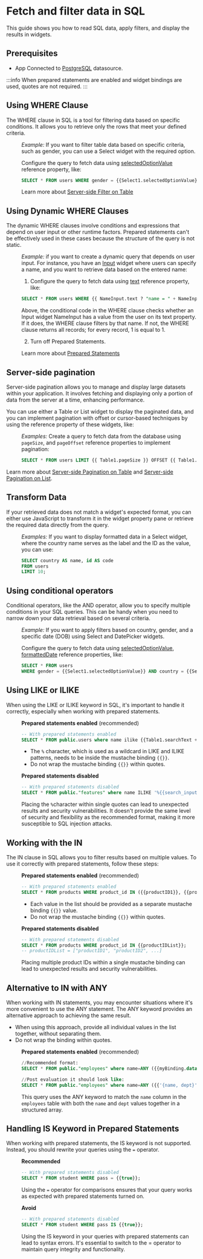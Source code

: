# Fetch and filter data in SQL

This guide shows you how to read SQL data, apply filters, and display the results in widgets.


## Prerequisites

* App Connected to [PostgreSQL](/connect-data/reference/querying-postgres) datasource.



:::info
When prepared statements are enabled and widget bindings are used, quotes are not required.
:::

## Using WHERE Clause

The WHERE clause in SQL is a tool for filtering data based on specific conditions. It allows you to retrieve only the rows that meet your defined criteria. 

<dd>

*Example:* If you want to filter table data based on specific criteria, such as gender, you can use a Select widget with the required option. 

Configure the query to fetch data using [selectedOptionValue](/reference/widgets/select#selectedoptionvalue-string) reference property, like:

```sql
SELECT * FROM users WHERE gender = {{Select1.selectedOptionValue}};
```



Learn more about [Server-side Filter on Table](/build-apps/how-to-guides/Server-side-filtering-table)

</dd>


## Using Dynamic WHERE Clauses

The dynamic WHERE clauses involve conditions and expressions that depend on user input or other runtime factors. Prepared statements can't be effectively used in these cases because the structure of the query is not static. 

<dd>

*Example:* if you want to create a dynamic query that depends on user input. For instance, you have an [Input](/reference/widgets/input) widget where users can specify a name, and you want to retrieve data based on the entered name:

1. Configure the query to fetch data using [text](/reference/widgets/input#text-string-1) reference property, like:

```sql
SELECT * FROM users WHERE {{ NameInput.text ? "name = " + NameInput.text : "1=1" }}
```

Above, the conditional code in the WHERE clause checks whether an Input widget NameInput has a value from the user on its text property. If it does, the WHERE clause filters by that name. If not, the WHERE clause returns all records; for every record, 1 is equal to 1.


2. Turn off Prepared Statements.

Learn more about [Prepared Statements](/connect-data/concepts/how-to-use-prepared-statements)

</dd>

## Server-side pagination 

Server-side pagination allows you to manage and display large datasets within your application. It involves fetching and displaying only a portion of data from the server at a time, enhancing performance.

You can use either a Table or List widget to display the paginated data, and you can implement pagination with offset or cursor-based techniques by using the reference property of these widgets, like:

<dd>

*Examples:* Create a query to fetch data from the database using `pageSize`, and `pageOffset` reference properties to implement pagination:


```sql
SELECT * FROM users LIMIT {{ Table1.pageSize }} OFFSET {{ Table1.pageOffset }};
```



</dd>


Learn more about [Server-side Pagination on Table](/build-apps/how-to-guides/Server-side-pagination-in-table) and [Server-side Pagination on List](/build-apps/how-to-guides/Setup-Server-side-Pagination-on-List).

## Transform Data

If your retrieved data does not match a widget's expected format, you can either use JavaScript to transform it in the widget property pane or retrieve the required data directly from the query.

<dd>

*Examples:* If you want to display formatted data in a Select widget, where the country name serves as the label and the ID as the value, you can use:


```sql
SELECT country AS name, id AS code
FROM users
LIMIT 10;
```


</dd>


## Using conditional operators

Conditional operators, like the AND operator, allow you to specify multiple conditions in your SQL queries. This can be handy when you need to narrow down your data retrieval based on several criteria. 

<dd>

*Example:* If you want to apply filters based on country, gender, and a specific date (DOB) using Select and DatePicker widgets.

Configure the query to fetch data using [selectedOptionValue](/reference/widgets/select#selectedoptionvalue-string), [formattedDate](/reference/widgets/datepicker#formatteddate-string) reference properties, like:

```sql
SELECT * FROM users
WHERE gender = {{Select1.selectedOptionValue}} AND country = {{Select2.selectedOptionValue}} AND DATE(dob) > {{DatePicker1.formattedDate}};
```


</dd>





## Using LIKE or ILIKE 

When using the LIKE or ILIKE keyword in SQL, it's important to handle it correctly, especially when working with prepared statements. 


<dd>


**Prepared statements enabled** (recommended)


```sql
-- With prepared statements enabled
SELECT * FROM public.users where name ilike {{Table1.searchText + "%"}}
```

* The `%` character, which is used as a wildcard in LIKE and ILIKE patterns, needs to be inside the mustache binding `{{}}`.
* Do not wrap the mustache binding `{{}}` within quotes.


</dd>

<dd>

**Prepared statements disabled**



```sql
-- With prepared statements disabled
SELECT * FROM public."features" where name ILIKE '%{{search_input.text}}%' order by created_at desc
```


Placing the `%`character within single quotes can lead to unexpected results and security vulnerabilities. It doesn't provide the same level of security and flexibility as the recommended format, making it more susceptible to SQL injection attacks. 

</dd>




## Working with the IN 

The IN clause in SQL allows you to filter results based on multiple values. To use it correctly with prepared statements, follow these steps:


<dd>

**Prepared statements enabled** (recommended)


```sql
-- With prepared statements enabled
SELECT * FROM products WHERE product_id IN ({{productID1}}, {{productID2}}, ...);
```

* Each value in the list should be provided as a separate mustache binding `{{}}` value.
* Do not wrap the mustache binding `{{}}` within quotes.

</dd>

<dd>

**Prepared statements disabled**

```sql
-- With prepared statements disabled
SELECT * FROM products WHERE product_id IN {{productIDList}};
-- productIDList = ["productID1", "productID2", ...]
```
Placing multiple product IDs within a single mustache binding can lead to unexpected results and security vulnerabilities.

</dd>

## Alternative to IN with ANY

When working with IN statements, you may encounter situations where it's more convenient to use the ANY statement. The ANY keyword provides an alternative approach to achieving the same result.

* When using this approach, provide all individual values in the list together, without separating them.
* Do not wrap the binding within quotes.

<dd>

**Prepared statements enabled** (recommended)


```sql
//Recommended format:
SELECT * FROM public."employees" where name=ANY ({{myBinding.data}});

//Post evaluation it should look like:
SELECT * FROM public."employees" where name=ANY ({{'{name, dept}'}});
```

This query uses the ANY keyword to match the `name` column in the `employees` table with both the `name` and `dept` values together in a structured array.


</dd>


## Handling IS Keyword in Prepared Statements

When working with prepared statements, the IS keyword is not supported. Instead, you should rewrite your queries using the `=` operator. 



<dd>

**Recommended**

```sql
-- With prepared statements disabled
SELECT * FROM student WHERE pass = {{true}};
```

Using the `=` operator for comparisons ensures that your query works as expected with prepared statements turned on.


</dd>

<dd>

**Avoid**

```sql
-- With prepared statements disabled
SELECT * FROM student WHERE pass IS {{true}};
```

Using the IS keyword in your queries with prepared statements can lead to syntax errors. It's essential to switch to the = operator to maintain query integrity and functionality.

</dd>

